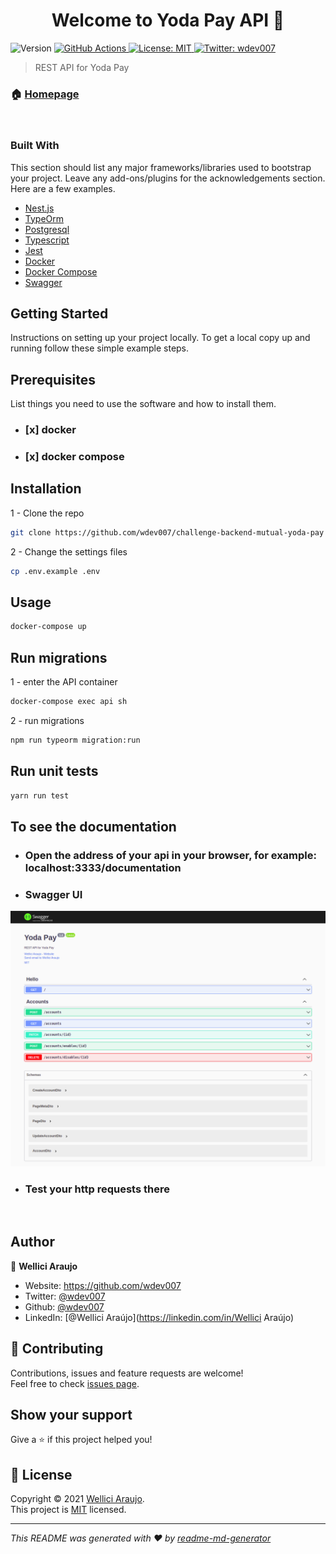 <h1 align="center">Welcome to Yoda Pay API 👋</h1>
<p>
  <img alt="Version" src="https://img.shields.io/badge/version-0.0.1-blue.svg?cacheSeconds=2592000" />
  <a href="https://github.com/wdev007/challenge-backend-mutual-yoda-pay/actions/workflows/main.yml" target="_blank">
    <img alt="GitHub Actions" src="https://github.com/wdev007/challenge-backend-mutual-yoda-pay/actions/workflows/main.yml/badge.svg" />
  </a>
  <a href="https://mit-license.org" target="_blank">
    <img alt="License: MIT" src="https://img.shields.io/badge/License-MIT-yellow.svg" />
  </a>
  <a href="https://twitter.com/wdev007" target="_blank">
    <img alt="Twitter: wdev007" src="https://img.shields.io/twitter/follow/wdev007.svg?style=social" />
  </a>
</p>

> REST API for Yoda Pay

### 🏠 [Homepage](https://github.com/wdev007/challenge-backend-mutual-yoda-pay)

<br/>

### Built With

This section should list any major frameworks/libraries used to bootstrap your project. Leave any add-ons/plugins for the acknowledgements section. Here are a few examples.

- [Nest.js](https://nestjs.com/)
- [TypeOrm](https://typeorm.io)
- [Postgresql](https://www.postgresql.org/)
- [Typescript](https://www.typescriptlang.org/)
- [Jest](https://jestjs.io/docs/getting-started/)
- [Docker](https://www.docker.com/)
- [Docker Compose](https://docs.docker.com/compose/)
- [Swagger](https://swagger.io/)

<!-- GETTING STARTED -->

## Getting Started

Instructions on setting up your project locally.
To get a local copy up and running follow these simple example steps.

## Prerequisites

List things you need to use the software and how to install them.

- ### [x] docker
- ### [x] docker compose

## Installation

1 - Clone the repo

```sh
git clone https://github.com/wdev007/challenge-backend-mutual-yoda-pay
```

2 - Change the settings files

```sh
cp .env.example .env
```

## Usage

```sh
docker-compose up
```

## Run migrations

1 - enter the API container

```sh
docker-compose exec api sh
```

2 - run migrations

```sh
npm run typeorm migration:run
```

## Run unit tests

```sh
yarn run test
```

## To see the documentation

- ### Open the address of your api in your browser, for example: localhost:3333/documentation

- ### Swagger UI

![Swagger UI](docs/images/swagger-ui.png)

- ### Test your http requests there

<br/>

## Author

👤 **Wellici Araujo**

- Website: https://github.com/wdev007
- Twitter: [@wdev007](https://twitter.com/wdev007)
- Github: [@wdev007](https://github.com/wdev007)
- LinkedIn: [@Wellici Araújo](https://linkedin.com/in/Wellici Araújo)

## 🤝 Contributing

Contributions, issues and feature requests are welcome!<br />Feel free to check [issues page](https://github.com/wdev007/challenge-backend-mutual-yoda-pay/issues).

## Show your support

Give a ⭐️ if this project helped you!

## 📝 License

Copyright © 2021 [Wellici Araujo](https://github.com/wdev007).<br />
This project is [MIT](https://mit-license.org) licensed.

---

_This README was generated with ❤️ by [readme-md-generator](https://github.com/kefranabg/readme-md-generator)_
